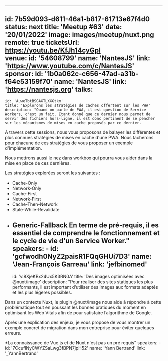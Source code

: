 ---
id: 7b59d093-d611-46a1-b817-61713e67f4d0
status: next
title: 'Meetup #63'
date: '20/01/2022'
image: images/meetup/nuxt.png
remote: true
ticketsUrl: https://youtu.be/KfJh14cyGpI  
venue:
  id: '54608799'
  name: 'NantesJS'
  link: 'https://www.youtube.com/c/NantesJS'
sponsor:
    id: '1b0a062c-c656-47ad-a31b-f64e53159f70'
    name: 'NantesJS'
    link: 'https://nantesjs.org'
talks:
  -
    id: 'AuweTbtBSGAXTLXXGtkm'
    title: 'Explorons les stratégies de caches offertent sur les PWA'
    description: "Quand on parle de PWA, il est question de Service Workers, c'est un fait. Etant donné que ce dernier nous permet de servir des fichiers hors-ligne, il est donc pertinent de se pencher sur les mécanismes de mises en cache proposés par ce dernier.

A travers cette sessions, nous vous proposons de balayer les différentes et plus connues stratégies de mises en cache d'une PWA. Nous tacherons pour chacune de ces stratégies de vous proposer un exemple d'implémentation.

Nous mettrons aussi le nez dans workbox qui pourra vous aider dans la mise en place de ces dernières.

Les stratégies explorées seront les suivantes :

- Cache-Only
- Network-Only
- Cache-First
- Network-First
- Cache-Then-Network
- Stale-While-Revalidate
- Generic-Fallback
En terme de pré-requis, il es essentiel de comprendre le fonctionnement et le cycle de vie d'un Service Worker."
    speakers:
      -
          id: 'gcfwodh0NyZ2paisR1FQqGHUi7D3'
          name: 'Jean-François Garreau'
          link: 'jefbinomed'
  -
    id: 'vl8XjeKBx24Ux5K3RN0A'
    title: 'Des images optimisées avec @nuxt/image'
    description: "Pour réaliser des sites statiques les plus performants, il est important d’utiliser des images aux formats adaptés et les plus légères possibles.

Dans un contexte Nuxt, le plugin @nuxt/image nous aide à répondre à cette problématique tout en poussant les bonnes pratiques du moment en optimisant les Web Vitals afin de pour satisfaire l’algorithme de Google.

Après une explication des enjeux, je vous propose de vous montrer un exemple concret de migration dans mon entreprise pour éviter quelques erreurs.

*La connaissance de Vue.js et de Nuxt n'est pas un pré requis"
    speakers:
      -
          id: '7CcuflNyCWYZSaLwg3fBPN7jpH52'
          name: 'Yann Bertrand'
          link: '_YannBertrand'
